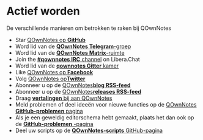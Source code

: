 # Actief worden

De verschillende manieren om betrokken te raken bij QOwnNotes

- Star [QOwnNotes op **GitHub**](https://github.com/pbek/QOwnNotes)
- Word lid van de [ **QOwnNotes Telegram**-groep](https://t.me/QOwnNotes)
- Word lid van de [**QOwnNotes Matrix**-ruimte](https://app.element.io/#/room/#qownnotes:matrix.org)
- Join the [**#qownnotes IRC** channel](https://web.libera.chat/#qownnotes) on Libera.Chat
- Word lid van de [**qownnotes Gitter** kamer](https://gitter.im/qownnotes/qownnotes)
- Like [QOwnNotes op **Facebook**](https://www.facebook.com/QOwnNotes/)
- Volg [QOwnNotes op**Twitter**](https://twitter.com/QOwnNotes)
- Abonneer u op de [QOwnNotes**blog RSS-feed**](https://feeds.feedburner.com/QOwnNotesBlog)
- Abonneer u op de [QOwnNotes**releases RSS-feed**](https://feeds.feedburner.com/QOwnNotesReleases)
- Draag [**vertalingen** bij aan QOwnNotes](translation.md)
- Meld problemen of deel ideeën voor nieuwe functies op de [QOwnNotes **GitHub-problemen** pagina](https://github.com/pbek/QOwnNotes/issues)
- Als je een geweldig editorschema hebt gemaakt, plaats het dan ook op de [**GitHub-problemen** -pagina](https://github.com/pbek/QOwnNotes/issues)
- Deel uw scripts op de [**QOwnNotes-scripts** GitHub-pagina](https://github.com/qownnotes/scripts)
